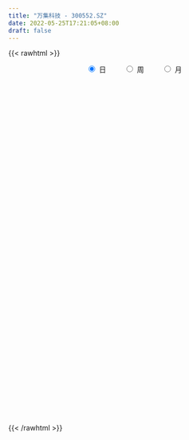 ```yaml
---
title: "万集科技 - 300552.SZ"
date: 2022-05-25T17:21:05+08:00
draft: false
---
```

{{< rawhtml >}}
    <div style="text-align: center">
        <label style="padding: 1rem;"><input style="margin-right: .5rem" type="radio" name="period" value="D" checked onclick="period_change(this)">日</label>
        <label style="padding: 1rem;"><input style="margin-right: .5rem" type="radio" name="period" value="W" onclick="period_change(this)">周</label>
        <label style="padding: 1rem;"><input style="margin-right: .5rem" type="radio" name="period" value="M" onclick="period_change(this)">月</label>
    </div>
    <div id="chart" style="height: 700px;"></div> 
    <script type="text/javascript">
        const D_v = [22511.24,29518.21,14459.8,16393.8,16555.15,12058.97,20205.84,26624.93,24215.87,17100.4,18252.94,22043.42,23935.86,20305.57,19986.31,16254.56,13148.65,14503.05,14987.71,27724.0,30141.17,18041.69,72891.72,43320.45,26142.04,27797.57,25656.36,29863.3,18972.29,42210.25,28462.97,39571.8,25619.37,28519.8,16984.94,27592.19,15155.38,15684.49,15841.2,15309.4,18223.49,16688.36,28131.92,22024.8,12679.94,30611.13,11959.14,17893.8,13019.8,23220.3,15384.4,23713.06,15053.4,14140.12,17624.54,48796.46,23900.0,16476.59,17575.08,14192.22,11269.08,14038.7,52468.3,90287.54,89415.08,78942.6,52212.2,33927.65,43160.55,25775.6,30383.09,30473.02,27213.8,29552.64,15647.83,17366.32,18498.0,17589.4,16941.2,24254.0,13610.8,14622.52,11626.4,10271.22,14882.27,16060.45,16740.6,14899.82,35306.08,15663.9,7983.69,15878.37,53097.28,25467.0,13003.16,13578.0,7146.4,6501.4,7798.93,11421.93,6221.0,5300.12,13869.35,9657.95,7873.97,5498.2,9270.8,11816.64,7988.03,12572.18,9139.2,21723.28,8781.48,8062.6,9458.0,7227.5,7307.19,8622.7,6503.2,8605.9,57096.17,77085.8,38881.0,38713.8,28872.7,49213.37,33723.1,23141.1,138865.93,137795.06,84290.04,72008.69,104858.1,96450.56,109108.57,57057.95,53019.52,67956.85,43501.71,48524.35,68992.31,52632.23,70136.11,36841.51,35409.68,49332.04,32902.45,98831.39,75994.92,135894.86,84380.69,112163.8,80726.74,102487.15,85711.37,68624.36,80761.05,84534.55,81272.61,76475.42,75194.6,61643.02,47238.0,44279.35,53323.55,45684.87,84399.56,76735.4,55091.52,38212.96,70460.86,56015.6,35703.56,48739.4,45438.0,27273.0,31851.4,28490.8,41346.8,39016.1,41172.5,31317.2,46883.16,34076.46,23008.8,26091.96,18196.0,26896.36,23817.16,41897.0,45502.29,37710.45,21965.45,19557.69,44126.73,34755.89,37317.6,60881.66,32249.4,33055.2,23407.4,30761.2,22048.6,33945.6,33300.36,35725.0,21568.0,19383.0,18949.0,47628.12,36176.0,27207.6,18789.0,22481.0,26412.16,23524.5,19833.56,17283.4,19541.6,20494.4,31923.3,19532.2,19105.6,33758.21,24434.59,18121.0,10892.8,17565.0,18476.75,21920.8,31410.42,27524.66,30177.5,32147.16,35310.09,21276.0,18962.6,24085.55,23232.33,26429.44,20382.03,18720.57,19535.64,20134.37,16367.64,15020.04,13657.44,23844.6,27262.6,15219.4]
const D_histogram = [0.0,0.0537408547,0.061363771,0.0482907924,-0.000306251,-0.0129973787,0.0218835051,0.0990749516,0.1135211593,0.1451235504,0.132912316,0.091311222,0.0714630683,0.0062786252,-0.0132408971,-0.0565770733,-0.071686402,-0.0687800407,-0.0794152212,-0.0519528511,-0.0503258206,-0.0578552898,0.0682061143,0.1419795908,0.1552339797,0.1333238467,0.0946788207,0.094471313,0.0767591192,0.0889446635,0.1113954291,0.1439357053,0.1400184393,0.0481828933,-0.0494707551,-0.1761142006,-0.254026662,-0.2795461116,-0.3141774207,-0.304878163,-0.2703830054,-0.2372037067,-0.2760877274,-0.3421940675,-0.36126291,-0.437528885,-0.450416547,-0.3843082684,-0.3247620378,-0.3341109967,-0.2956182237,-0.220831523,-0.2101296827,-0.1613600345,-0.1463127673,0.0107775103,0.0811805492,0.1194818419,0.0869893073,0.0542917275,0.0669880286,0.0977709719,0.2259178991,0.4377885832,0.6492773159,0.6964188012,0.5760057202,0.4370736406,0.3825933892,0.2996265397,0.2833345542,0.2058864859,0.1376361301,-0.0011785723,-0.0706090662,-0.1430513716,-0.2196268365,-0.2726247659,-0.2724283949,-0.1892491303,-0.1382184201,-0.0797674031,-0.036740253,-0.0297519579,0.0014723169,0.0284163952,0.0015312216,-0.0544963258,-0.0085720164,-0.0278441208,-0.0493432593,-0.0111441891,0.0949723123,0.0704149487,0.0109271955,-0.0794541555,-0.1053311513,-0.1006431334,-0.0857292524,-0.1324795939,-0.1291711861,-0.1172892538,-0.0806503436,-0.0869011786,-0.0864001265,-0.0706666074,-0.0899878482,-0.1211474539,-0.1476322606,-0.1051466912,-0.1315813907,-0.2644691829,-0.3024229857,-0.296657569,-0.2854073925,-0.2369119458,-0.1721603945,-0.1059590345,-0.0560858224,0.0033581276,0.245228024,0.4468510819,0.5206052805,0.6027622412,0.603635526,0.6190019575,0.5476346805,0.4823438545,0.7708316477,0.8426718498,0.8602673018,0.8129577535,0.8230182033,0.8348015956,0.7235208044,0.5685889294,0.3784707208,0.2639108173,0.1479895482,-0.0107938882,-0.0715823003,-0.1420875273,-0.3152717658,-0.4048444236,-0.4172920666,-0.3708802978,-0.351565172,-0.167341236,-0.1825609161,0.063003949,0.21069247,0.3722150126,0.392381253,0.373567692,0.4036879174,0.2626772897,0.3032661663,0.3784566461,0.3419124322,0.3281583351,0.2197823988,0.0318100142,-0.1173153469,-0.2862165938,-0.3032870106,-0.3643246414,-0.2591409473,-0.1673982097,-0.18910994,-0.2650792178,-0.4819014937,-0.6783954748,-0.8082837849,-0.9928240053,-1.0468708381,-1.1068708798,-1.1560188661,-1.154952521,-1.147214113,-1.0770528033,-1.0243892928,-0.9882052494,-0.8652152374,-0.7024775641,-0.560602528,-0.4271335285,-0.296041084,-0.1700956202,-0.1083463267,0.0324314927,0.0682021857,0.1704747866,0.219539137,0.2455509789,0.325230597,0.3164734668,0.2603008031,0.1162676239,0.0072285272,-0.0054075076,0.0073934452,0.0844810219,0.0861965787,0.0002746202,-0.0112778483,0.0225061945,0.0376755397,0.0746814381,0.0920634847,0.1857969619,0.1781592174,0.1833807845,0.173047329,0.1250956193,0.1328411717,0.1270267429,0.1025431637,0.0846067362,0.034583694,-0.0139001408,-0.1308003622,-0.135799503,-0.1694154485,-0.215003221,-0.2320998948,-0.1777044307,-0.1274303416,-0.108824063,-0.1273481963,-0.1666136629,-0.288382941,-0.3656892489,-0.3395629616,-0.3389814674,-0.2486058102,-0.1411430635,-0.0550217425,0.0477125456,0.1496408275,0.2339115754,0.3129940371,0.3750502437,0.4223268193,0.4275683257,0.433293554,0.4284616308,0.4239475558,0.438048374,0.3561417358,0.3209260615]
const D_fast = [0.0,0.0671760684,0.0901399274,0.0891396469,0.0404660408,0.0245255683,0.0648773285,0.1668375128,0.2096640104,0.277547289,0.2985641337,0.2797908452,0.2778084585,0.2141936717,0.1913639251,0.1338834806,0.1008525514,0.0865639026,0.0560749167,0.070549074,0.0595946494,0.0376013578,0.1807142905,0.2899826646,0.3420455485,0.3534663771,0.3384910563,0.3619013769,0.3633789628,0.397800673,0.4481002959,0.5166244984,0.5477118423,0.4679220195,0.3579006824,0.1872286868,0.0458095599,-0.0495964177,-0.162772082,-0.229692365,-0.2627929587,-0.2889145867,-0.3968205392,-0.5484753962,-0.6578599662,-0.8435081625,-0.9689999612,-0.9989687497,-1.0206130285,-1.1134897367,-1.1489015195,-1.1293226996,-1.1711532801,-1.1627236404,-1.1842545651,-1.0244699098,-0.9337717337,-0.8655999805,-0.8763451883,-0.8954698361,-0.8660265279,-0.8108008417,-0.6261744397,-0.3048566098,0.0689514519,0.2901976375,0.3137859865,0.2841223171,0.325290413,0.3172301984,0.3717718515,0.3457954047,0.3119540814,0.172844736,0.0857619755,-0.0224431728,-0.1539253468,-0.2750794678,-0.3429901954,-0.3071232134,-0.2906471083,-0.252137942,-0.2182958552,-0.2187455495,-0.1871531955,-0.1531050184,-0.1796073866,-0.2492590154,-0.2054777102,-0.2317108447,-0.265545798,-0.2301327751,-0.1002731957,-0.1072268221,-0.1639827764,-0.2742276663,-0.3264374499,-0.3469102153,-0.3534286474,-0.4332988874,-0.4622832761,-0.4797236572,-0.463247333,-0.4912234627,-0.5123224421,-0.5142555749,-0.5560737777,-0.6175202469,-0.6809131188,-0.6647142222,-0.7240442693,-0.9230493573,-1.0366089065,-1.105007882,-1.1651095536,-1.1758420935,-1.1541306407,-1.1144190394,-1.0785672829,-1.0182838009,-0.7151068985,-0.4017710701,-0.1978655514,0.0349819696,0.1867641359,0.3568810567,0.4224224499,0.4777175875,0.9589132927,1.2414214572,1.4740837347,1.6300136247,1.8458286254,2.0663124165,2.1359118265,2.1231271838,2.0276266554,1.9790444562,1.9001205741,1.7386386657,1.6599546785,1.5539275698,1.3019253897,1.111141626,0.9943709664,0.9480626608,0.8794864936,1.0218751205,0.9610152115,1.2223310638,1.4226927024,1.6772689981,1.7955305517,1.8701089136,2.0011511184,1.9258098131,2.0422152314,2.2120198726,2.2609537668,2.3292392535,2.2758089168,2.0957890358,1.917334838,1.6768794426,1.5839872732,1.431868482,1.4722669393,1.5221601245,1.4531709092,1.310931827,0.9736341777,0.6075413279,0.2755820715,-0.1571641502,-0.4729286925,-0.8096464542,-1.147799157,-1.4354709422,-1.7145360624,-1.9136379535,-2.1170717662,-2.3279390352,-2.4212528325,-2.4341345502,-2.4324101461,-2.4057245287,-2.3486423552,-2.2652207964,-2.2305580846,-2.081672392,-2.0288511527,-1.8839598551,-1.7800107205,-1.6926111339,-1.5316238665,-1.46126263,-1.4523600929,-1.5673263661,-1.674558331,-1.6885462427,-1.6738969287,-1.5756890965,-1.552424395,-1.6382776984,-1.6526496291,-1.6132390376,-1.5886508074,-1.5329745495,-1.4925766318,-1.3523939141,-1.3154918542,-1.264425091,-1.2314967142,-1.2481745192,-1.2072186738,-1.1812764169,-1.1801242052,-1.1769089487,-1.2182860674,-1.2702449374,-1.4198452493,-1.4587942658,-1.5347640735,-1.6341026513,-1.7092242988,-1.6992549423,-1.6808384386,-1.6894381757,-1.7397993581,-1.8207182405,-2.0145832538,-2.1833118739,-2.242076327,-2.3262401996,-2.298015995,-2.2258390142,-2.1534731288,-2.0388107044,-1.8994722156,-1.7567235738,-1.5993926029,-1.4435738353,-1.2907155549,-1.1785819671,-1.0645333502,-0.9622498658,-0.8607770519,-0.7371641401,-0.7300353444,-0.6850195033]
const D_slow = [0.0,0.0134352137,0.0287761564,0.0408488545,0.0407722918,0.0375229471,0.0429938234,0.0677625613,0.0961428511,0.1324237387,0.1656518177,0.1884796232,0.2063453902,0.2079150465,0.2046048222,0.1904605539,0.1725389534,0.1553439432,0.1354901379,0.1225019251,0.10992047,0.0954566476,0.1125081761,0.1480030738,0.1868115688,0.2201425304,0.2438122356,0.2674300639,0.2866198437,0.3088560095,0.3367048668,0.3726887931,0.407693403,0.4197391263,0.4073714375,0.3633428874,0.2998362219,0.229949694,0.1514053388,0.075185798,0.0075900467,-0.05171088,-0.1207328118,-0.2062813287,-0.2965970562,-0.4059792775,-0.5185834142,-0.6146604813,-0.6958509908,-0.7793787399,-0.8532832959,-0.9084911766,-0.9610235973,-1.0013636059,-1.0379417978,-1.0352474202,-1.0149522829,-0.9850818224,-0.9633344956,-0.9497615637,-0.9330145565,-0.9085718136,-0.8520923388,-0.742645193,-0.580325864,-0.4062211637,-0.2622197337,-0.1529513235,-0.0573029762,0.0176036587,0.0884372973,0.1399089188,0.1743179513,0.1740233082,0.1563710417,0.1206081988,0.0657014897,-0.0024547018,-0.0705618005,-0.1178740831,-0.1524286881,-0.1723705389,-0.1815556022,-0.1889935916,-0.1886255124,-0.1815214136,-0.1811386082,-0.1947626897,-0.1969056938,-0.203866724,-0.2162025388,-0.218988586,-0.195245508,-0.1776417708,-0.1749099719,-0.1947735108,-0.2211062986,-0.2462670819,-0.267699395,-0.3008192935,-0.33311209,-0.3624344035,-0.3825969894,-0.404322284,-0.4259223157,-0.4435889675,-0.4660859295,-0.496372793,-0.5332808582,-0.559567531,-0.5924628786,-0.6585801744,-0.7341859208,-0.808350313,-0.8797021612,-0.9389301476,-0.9819702462,-1.0084600049,-1.0224814605,-1.0216419286,-0.9603349225,-0.8486221521,-0.7184708319,-0.5677802716,-0.4168713901,-0.2621209008,-0.1252122306,-0.004626267,0.1880816449,0.3987496074,0.6138164328,0.8170558712,1.022810422,1.2315108209,1.412391022,1.5545382544,1.6491559346,1.7151336389,1.752131026,1.7494325539,1.7315369788,1.696015097,1.6171971556,1.5159860497,1.411663033,1.3189429586,1.2310516656,1.1892163566,1.1435761275,1.1593271148,1.2120002323,1.3050539855,1.4031492987,1.4965412217,1.597463201,1.6631325235,1.738949065,1.8335632266,1.9190413346,2.0010809184,2.0560265181,2.0639790216,2.0346501849,1.9630960364,1.8872742838,1.7961931234,1.7314078866,1.6895583342,1.6422808492,1.5760110447,1.4555356713,1.2859368026,1.0838658564,0.8356598551,0.5739421456,0.2972244256,0.0082197091,-0.2805184212,-0.5673219494,-0.8365851502,-1.0926824734,-1.3397337858,-1.5560375951,-1.7316569861,-1.8718076181,-1.9785910002,-2.0526012712,-2.0951251763,-2.1222117579,-2.1141038848,-2.0970533383,-2.0544346417,-1.9995498574,-1.9381621127,-1.8568544635,-1.7777360968,-1.712660896,-1.68359399,-1.6817868582,-1.6831387351,-1.6812903738,-1.6601701184,-1.6386209737,-1.6385523186,-1.6413717807,-1.6357452321,-1.6263263472,-1.6076559876,-1.5846401165,-1.538190876,-1.4936510716,-1.4478058755,-1.4045440433,-1.3732701384,-1.3400598455,-1.3083031598,-1.2826673689,-1.2615156848,-1.2528697614,-1.2563447966,-1.2890448871,-1.3229947629,-1.365348625,-1.4190994302,-1.477124404,-1.5215505116,-1.553408097,-1.5806141128,-1.6124511618,-1.6541045776,-1.7262003128,-1.817622625,-1.9025133654,-1.9872587323,-2.0494101848,-2.0846959507,-2.0984513863,-2.0865232499,-2.0491130431,-1.9906351492,-1.91238664,-1.818624079,-1.7130423742,-1.6061502928,-1.4978269043,-1.3907114966,-1.2847246076,-1.1752125141,-1.0861770802,-1.0059455648]
const D_data = [['2021-05-14', 29.5343, 30.494, 29.4559, 30.6506],['2021-05-17', 30.4058, 31.3361, 29.8183, 31.6299],['2021-05-18', 30.9934, 30.9738, 30.5919, 31.2284],['2021-05-19', 30.6604, 30.7486, 30.6506, 31.3949],['2021-05-20', 30.6506, 30.161, 29.9652, 30.8563],['2021-05-21', 30.161, 30.445, 29.975, 30.6506],['2021-05-24', 30.3471, 31.1109, 29.9945, 31.5026],['2021-05-25', 31.4438, 32.002, 31.4438, 32.286],['2021-05-26', 31.7474, 31.5613, 31.5124, 32.5014],['2021-05-27', 31.8355, 32.0216, 31.6005, 32.2272],['2021-05-28', 32.3364, 31.658, 31.5881, 32.3464],['2021-05-31', 31.7777, 31.2589, 31.1192, 31.9373],['2021-06-01', 31.2689, 31.4584, 30.311, 31.8875],['2021-06-02', 31.3886, 30.7201, 30.6203, 31.5283],['2021-06-03', 31.2988, 31.0893, 31.0294, 31.9274],['2021-06-04', 30.9596, 30.6203, 30.5405, 30.9596],['2021-06-07', 30.6203, 30.7899, 30.6104, 31.0893],['2021-06-08', 31.1092, 30.9496, 30.5206, 31.1192],['2021-06-09', 31.0394, 30.7201, 30.6403, 31.4285],['2021-06-10', 30.6403, 31.209, 30.5305, 31.229],['2021-06-11', 31.7079, 30.9396, 30.7301, 31.7178],['2021-06-15', 30.9296, 30.78, 30.7101, 31.2788],['2021-06-16', 30.8698, 32.7954, 30.8698, 33.853],['2021-06-17', 31.9274, 32.7854, 31.7278, 32.8054],['2021-06-18', 32.4761, 32.4063, 32.0271, 32.6956],['2021-06-21', 32.0371, 32.087, 31.4485, 32.2666],['2021-06-22', 32.087, 31.8376, 31.5782, 32.2865],['2021-06-23', 31.8076, 32.3265, 31.6879, 32.6058],['2021-06-24', 32.4162, 32.1668, 31.7278, 32.4162],['2021-06-25', 32.1568, 32.6357, 31.8076, 33.853],['2021-06-28', 32.9151, 32.985, 32.506, 33.2144],['2021-06-29', 32.7255, 33.414, 32.7255, 33.8829],['2021-06-30', 33.4639, 33.2045, 32.965, 33.5138],['2021-07-01', 33.3541, 31.9772, 31.9573, 33.424],['2021-07-02', 31.9373, 31.4485, 31.4485, 32.4861],['2021-07-05', 31.4185, 30.4407, 29.8122, 31.6779],['2021-07-06', 30.4308, 30.3709, 29.9918, 30.6503],['2021-07-07', 30.1813, 30.5704, 29.9419, 30.6104],['2021-07-08', 30.3809, 30.0816, 30.0017, 30.6602],['2021-07-09', 29.9319, 30.331, 29.6426, 30.4807],['2021-07-12', 30.3509, 30.5405, 30.3509, 30.9097],['2021-07-13', 30.7899, 30.5006, 30.4208, 30.8299],['2021-07-14', 30.331, 29.3632, 29.3133, 30.3609],['2021-07-15', 29.3632, 28.4652, 28.2158, 29.3632],['2021-07-16', 28.4652, 28.5051, 28.3256, 28.8344],['2021-07-19', 28.3355, 27.1582, 26.7092, 28.5151],['2021-07-20', 27.1383, 27.2879, 26.9387, 27.5473],['2021-07-21', 27.2979, 28.0063, 27.238, 28.2158],['2021-07-22', 27.6371, 27.8866, 27.6371, 28.3555],['2021-07-23', 27.8067, 26.7891, 26.7092, 27.8866],['2021-07-26', 26.799, 27.0983, 26.2004, 27.1383],['2021-07-27', 27.0983, 27.5274, 26.9387, 28.2856],['2021-07-28', 27.4575, 26.6494, 26.3301, 27.7269],['2021-07-29', 26.9387, 26.9986, 26.7092, 27.4974],['2021-07-30', 26.6593, 26.4798, 26.3101, 27.238],['2021-08-02', 25.7414, 28.5251, 25.2426, 28.7745],['2021-08-03', 28.4353, 27.9464, 27.6172, 28.7346],['2021-08-04', 27.5473, 27.7768, 27.3877, 28.5251],['2021-08-05', 27.5972, 26.8489, 26.8389, 27.7768],['2021-08-06', 26.7491, 26.5895, 26.2403, 27.0086],['2021-08-09', 26.3201, 27.0185, 26.2403, 27.238],['2021-08-10', 26.9387, 27.2979, 26.7791, 27.5972],['2021-08-11', 28.9242, 28.9541, 28.2657, 29.5428],['2021-08-12', 28.6947, 31.0793, 28.4353, 32.3963],['2021-08-13', 31.0194, 32.5659, 30.1314, 33.2144],['2021-08-16', 33.3741, 31.6779, 31.6081, 33.8031],['2021-08-17', 31.6181, 29.8421, 29.8122, 31.6779],['2021-08-18', 29.7523, 29.2834, 28.9741, 29.9219],['2021-08-19', 28.9142, 30.1314, 28.8743, 31.5083],['2021-08-20', 29.5727, 29.6725, 29.1736, 30.6104],['2021-08-23', 29.463, 30.4807, 29.0539, 31.229],['2021-08-24', 31.0793, 29.6725, 29.6226, 31.0893],['2021-08-25', 29.5428, 29.5528, 29.2834, 30.4008],['2021-08-26', 29.5428, 28.1859, 28.1859, 29.9319],['2021-08-27', 28.1759, 28.4852, 27.6671, 28.6947],['2021-08-30', 28.4253, 27.9963, 27.7968, 28.6548],['2021-08-31', 28.0462, 27.4076, 26.9387, 28.0861],['2021-09-01', 27.4476, 27.1582, 26.8389, 27.7968],['2021-09-02', 27.0684, 27.4575, 26.7591, 28.146],['2021-09-03', 27.7768, 28.5251, 27.5074, 28.6748],['2021-09-06', 28.4154, 28.3355, 27.9464, 28.5151],['2021-09-07', 28.5151, 28.6149, 28.3256, 29.4929],['2021-09-08', 28.5151, 28.6249, 28.0861, 28.8843],['2021-09-09', 28.575, 28.2557, 28.2058, 28.575],['2021-09-10', 28.116, 28.6249, 28.0562, 29.2135],['2021-09-13', 28.6349, 28.7147, 28.0861, 29.1836],['2021-09-14', 28.4752, 28.0262, 28.0163, 28.9741],['2021-09-15', 28.2358, 27.3877, 27.3578, 28.2856],['2021-09-16', 27.3378, 28.585, 27.1383, 29.4829],['2021-09-17', 28.2856, 27.7968, 27.4376, 28.8244],['2021-09-22', 27.4276, 27.5972, 27.2979, 28.136],['2021-09-23', 27.677, 28.3355, 27.5373, 28.3355],['2021-09-24', 28.6748, 29.5827, 28.6648, 30.6203],['2021-09-27', 29.0539, 28.2058, 28.0163, 29.6326],['2021-09-28', 28.0961, 27.5473, 27.4476, 28.0961],['2021-09-29', 27.5373, 26.6993, 26.6993, 27.5373],['2021-09-30', 26.819, 27.0884, 26.819, 27.3079],['2021-10-08', 27.3079, 27.2979, 27.2879, 27.687],['2021-10-11', 27.3578, 27.3677, 27.0385, 27.7868],['2021-10-12', 27.2779, 26.38, 26.1904, 27.3079],['2021-10-13', 26.37, 26.7392, 26.1605, 26.829],['2021-10-14', 26.4997, 26.7392, 26.3501, 26.7491],['2021-10-15', 27.4875, 27.0485, 27.0485, 28.2358],['2021-10-18', 26.5696, 26.4698, 26.0906, 26.7292],['2021-10-19', 26.2702, 26.4099, 26.1405, 26.7791],['2021-10-20', 26.4099, 26.5197, 26.3401, 26.7891],['2021-10-21', 26.799, 25.941, 25.921, 27.0684],['2021-10-22', 25.931, 25.502, 25.3523, 26.1206],['2021-10-25', 25.482, 25.2226, 25.0929, 25.6018],['2021-10-26', 24.9233, 25.951, 24.9233, 26.2802],['2021-10-27', 25.5918, 24.9532, 24.9532, 25.7414],['2021-10-28', 24.9632, 22.9378, 22.8281, 25.4122],['2021-10-29', 23.0875, 23.3369, 22.4489, 23.4067],['2021-11-01', 23.3369, 23.4467, 23.0575, 23.8258],['2021-11-02', 23.4267, 23.2072, 22.8281, 23.9156],['2021-11-03', 23.2371, 23.4965, 23.0575, 23.7759],['2021-11-04', 23.3469, 23.7061, 23.307, 23.8258],['2021-11-05', 23.716, 23.8258, 23.6662, 24.0752],['2021-11-08', 24.0752, 23.726, 23.3569, 24.0752],['2021-11-09', 23.746, 23.9755, 23.746, 24.1351],['2021-11-10', 24.1052, 27.0385, 24.0453, 27.3079],['2021-11-11', 26.829, 27.8866, 26.2902, 29.3432],['2021-11-12', 27.9265, 27.3079, 26.9686, 28.136],['2021-11-15', 27.4376, 28.1959, 27.4376, 28.575],['2021-11-16', 28.3854, 27.8167, 27.6371, 28.4553],['2021-11-17', 29.3133, 28.4852, 27.8167, 29.7922],['2021-11-18', 28.4952, 27.687, 27.687, 28.8144],['2021-11-19', 27.7469, 27.7968, 27.238, 28.2757],['2021-11-22', 28.0462, 33.3541, 27.7968, 33.3541],['2021-11-23', 33.9029, 32.3065, 32.1868, 34.1124],['2021-11-24', 32.4861, 32.6258, 30.9895, 33.0049],['2021-11-25', 31.4385, 32.506, 31.2589, 33.8031],['2021-11-26', 32.3963, 33.9128, 31.638, 35.3196],['2021-11-29', 33.3441, 34.8208, 32.975, 34.8208],['2021-11-30', 34.6212, 33.823, 32.9351, 36.3573],['2021-12-01', 33.7233, 33.2843, 32.526, 33.823],['2021-12-02', 32.7255, 32.516, 32.516, 34.3918],['2021-12-03', 32.2766, 33.1346, 32.0471, 34.8008],['2021-12-06', 33.2244, 32.9051, 32.2267, 33.6135],['2021-12-07', 33.1945, 31.9274, 31.0294, 33.5537],['2021-12-08', 32.4262, 32.7754, 31.9772, 34.0126],['2021-12-09', 33.0249, 32.4562, 32.2865, 33.5836],['2021-12-10', 32.2965, 30.5605, 30.5305, 32.7854],['2021-12-13', 30.4308, 30.8299, 30.1614, 30.9496],['2021-12-14', 30.4008, 31.3986, 30.3809, 32.1269],['2021-12-15', 30.9995, 32.107, 30.9995, 33.1047],['2021-12-16', 31.9972, 31.8376, 31.3587, 32.506],['2021-12-17', 31.7278, 34.4217, 31.1192, 34.5614],['2021-12-20', 33.5836, 32.4063, 32.2267, 34.1922],['2021-12-21', 32.4063, 36.4171, 32.1668, 38.243],['2021-12-22', 36.1478, 36.5369, 35.4294, 37.794],['2021-12-23', 35.9283, 37.9636, 35.8983, 40.1387],['2021-12-24', 37.9137, 37.1854, 36.4171, 38.6122],['2021-12-27', 37.6344, 37.2153, 36.5868, 40.1487],['2021-12-28', 38.3827, 38.3927, 37.5146, 39.4702],['2021-12-29', 37.6144, 36.4471, 36.2675, 37.9137],['2021-12-30', 36.3872, 38.9214, 36.3174, 39.131],['2021-12-31', 38.4226, 40.1985, 38.1233, 40.7872],['2022-01-04', 40.7373, 39.4602, 39.111, 41.7949],['2022-01-05', 39.0512, 40.1586, 37.0258, 40.1985],['2022-01-06', 39.101, 39.1509, 38.0834, 41.8847],['2022-01-07', 39.4103, 37.7441, 37.1754, 39.979],['2022-01-10', 37.1754, 37.5745, 36.7264, 38.8616],['2022-01-11', 37.6942, 36.5868, 35.9183, 37.9038],['2022-01-12', 36.7664, 38.0235, 35.9781, 38.1332],['2022-01-13', 37.6444, 37.2552, 36.9958, 38.4126],['2022-01-14', 36.926, 39.4602, 36.6167, 40.4679],['2022-01-17', 39.3505, 39.8992, 39.0911, 41.2861],['2022-01-18', 39.7895, 38.7618, 38.4126, 40.458],['2022-01-19', 38.6122, 37.8639, 37.6843, 39.3904],['2022-01-20', 37.3251, 35.2199, 35.0503, 37.7042],['2022-01-21', 34.9206, 34.0825, 33.7233, 35.7686],['2022-01-24', 33.7233, 33.6035, 33.3741, 34.4915],['2022-01-25', 33.424, 31.4784, 31.3686, 33.7931],['2022-01-26', 31.4884, 31.7478, 30.9995, 32.107],['2022-01-27', 31.9174, 30.5605, 30.4906, 32.2267],['2022-01-28', 30.7101, 29.5129, 29.433, 31.3088],['2022-02-07', 28.4453, 29.0639, 28.4453, 29.9319],['2022-02-08', 28.9342, 28.1859, 27.8866, 29.0938],['2022-02-09', 28.1859, 28.1859, 27.8566, 28.6149],['2022-02-10', 28.4353, 27.3178, 27.0983, 28.4752],['2022-02-11', 27.4476, 26.37, 26.2403, 27.5972],['2022-02-14', 26.0408, 26.9387, 25.8013, 27.697],['2022-02-15', 26.8489, 27.3478, 26.8489, 27.8866],['2022-02-16', 27.7369, 27.1482, 27.0684, 27.7369],['2022-02-17', 27.1183, 27.1183, 26.9686, 27.5872],['2022-02-18', 26.7092, 27.2281, 26.5396, 27.3877],['2022-02-21', 27.0385, 27.3777, 26.9587, 28.0262],['2022-02-22', 27.0385, 26.6693, 26.5197, 27.1682],['2022-02-23', 26.7392, 27.8766, 26.6095, 28.2358],['2022-02-24', 27.6371, 26.7791, 26.1904, 28.126],['2022-02-25', 27.0385, 27.7868, 26.9088, 27.8666],['2022-02-28', 27.6172, 27.3977, 26.9686, 27.7469],['2022-03-01', 27.5673, 27.2181, 26.9487, 27.6371],['2022-03-02', 27.1283, 28.136, 26.7392, 28.575],['2022-03-03', 28.2058, 27.2181, 27.1183, 28.3954],['2022-03-04', 27.2181, 26.4299, 26.2403, 27.6571],['2022-03-07', 25.9011, 24.6938, 24.4244, 26.0408],['2022-03-08', 24.8135, 24.2548, 24.1451, 25.1628],['2022-03-09', 24.2548, 24.8934, 23.6063, 24.9532],['2022-03-10', 25.4421, 24.9732, 24.8435, 25.5918],['2022-03-11', 24.8435, 25.8213, 24.4544, 26.0408],['2022-03-14', 25.7414, 24.9233, 24.9233, 25.941],['2022-03-15', 24.8435, 23.3968, 23.3968, 24.9632],['2022-03-16', 23.8757, 23.8258, 22.4988, 24.2448],['2022-03-17', 24.0852, 24.2249, 24.0852, 25.1528],['2022-03-18', 24.3047, 23.9156, 23.5764, 24.3346],['2022-03-21', 24.0353, 24.1451, 23.6861, 24.3247],['2022-03-22', 24.1351, 23.8857, 23.4467, 24.1351],['2022-03-23', 23.9655, 25.033, 23.756, 25.6716],['2022-03-24', 24.6439, 23.9256, 23.7759, 24.8335],['2022-03-25', 24.1451, 24.0154, 23.9555, 24.8335],['2022-03-28', 23.8956, 23.746, 23.3968, 24.2448],['2022-03-29', 23.6562, 23.0376, 22.9378, 23.8557],['2022-03-30', 23.1473, 23.5365, 23.0276, 23.8358],['2022-03-31', 23.5265, 23.287, 22.848, 23.5265],['2022-04-01', 23.287, 22.8779, 22.5088, 23.287],['2022-04-06', 22.7383, 22.7383, 22.4988, 23.0176],['2022-04-07', 22.5587, 22.0199, 22.0099, 22.7383],['2022-04-08', 22.0498, 21.6009, 21.3514, 22.2294],['2022-04-11', 21.4512, 20.0544, 19.9247, 21.4712],['2022-04-12', 20.0544, 20.8326, 19.9047, 20.8725],['2022-04-13', 21.1419, 20.0544, 20.0544, 21.1519],['2022-04-14', 19.9546, 19.336, 19.0068, 20.2839],['2022-04-15', 19.2562, 19.1365, 18.8072, 19.5555],['2022-04-18', 19.1365, 19.7551, 18.6376, 19.8548],['2022-04-19', 19.7551, 19.6453, 19.4158, 20.1841],['2022-04-20', 19.4258, 19.1165, 19.0467, 19.9845],['2022-04-21', 19.1664, 18.3283, 18.2585, 19.3161],['2022-04-22', 18.3183, 17.56, 17.5102, 18.3183],['2022-04-25', 17.2108, 15.6644, 15.5646, 17.2907],['2022-04-26', 15.7641, 15.1655, 14.966, 16.1632],['2022-04-27', 15.0857, 15.7741, 14.7065, 15.844],['2022-04-28', 15.9138, 14.9759, 14.6766, 15.9138],['2022-04-29', 14.9859, 15.824, 14.9859, 15.9637],['2022-05-05', 15.844, 16.1233, 15.5147, 16.4027],['2022-05-06', 15.7342, 16.0036, 15.6843, 16.3029],['2022-05-09', 16.3029, 16.4226, 16.0136, 16.8018],['2022-05-10', 16.1433, 16.7519, 16.0934, 16.8417],['2022-05-11', 16.7619, 16.9015, 16.702, 17.58],['2022-05-12', 16.8417, 17.2208, 16.8417, 17.3605],['2022-05-13', 17.1111, 17.4004, 16.9913, 17.5102],['2022-05-16', 17.6, 17.58, 17.151, 17.8095],['2022-05-17', 17.4, 17.3, 17.08, 17.58],['2022-05-18', 17.51, 17.46, 17.34, 17.72],['2022-05-19', 17.2, 17.47, 16.9, 17.54],['2022-05-20', 17.5, 17.6, 17.33, 17.9],['2022-05-23', 17.6, 18.03, 17.44, 18.23],['2022-05-24', 18.03, 16.8, 16.8, 18.21],['2022-05-25', 16.81, 17.19, 16.81, 17.25]]
const W_v = [36335.09,38588.25,28515.72,24035.25,19993.23,31593.73,29939.5,60022.84,59245.11,46907.03,170876.07,125806.2,265266.27,239563.58,121817.0,79253.97,47417.59,43106.94,44997.67,26831.76,26636.02,24735.49,17121.54,23585.73,23481.5,31349.81,36363.49,24385.27,26821.78,26516.26,6939.9,2555.12,20372.79,37858.13,40870.39,55574.22,128978.85,56110.7,92946.46,64568.14,54221.8,25109.89,50237.76,54811.45,82870.9,115046.03,115029.57,252062.87,156137.38,109324.22,81494.0,48945.83,38941.72,44172.23,26795.06,17493.28,19191.0,24359.38,29606.37,22710.03,18524.6,22591.09,17696.5,25332.02,89347.69,214114.03,102830.87,55508.54,78718.13,53182.75,31951.62,51390.64,34528.01,20615.01,29271.68,14515.09,27910.65,40510.25,24677.42,25207.78,26875.13,59331.42,71821.79,143737.21,143920.78,60343.28,72771.71,119269.42,332638.36,274404.93,216176.82,107218.94,167803.74,151395.0,172246.04,158843.99,58001.64,132952.02,92855.25,174104.37,265797.26,300660.2500000001,136417.32,101452.85,66389.59,299660.98,315373.91,217333.61,178803.24,191208.98,146175.37,147116.43,191640.31,22761.12,191812.22,259840.81,299320.64,219032.41,141143.48,138874.79,98514.48,120656.41,198530.45,175733.79,130474.32,133257.3,165516.47,122095.74,300209.91,123701.38,140288.96,165564.85,229889.08,214240.64,192651.44,173220.94,112404.97,118323.38,126130.69,146447.76,167140.95,119183.36,123707.68,80526.16,151087.98,236897.9,167736.62,159136.77,186333.86,213855.06,144182.63,265228.86,519202.92,510024.37,348591.0600000001,247067.71,259060.23,163558.6,194058.51,346300.93,210493.12,327909.08,225689.14,108013.86,54148.17,33221.04,145136.51,99929.22,152689.86,172351.11,152703.91,125870.43,131865.01,98562.28,298920.93,338086.85,486098.65,258058.43,284511.23,434349.98,392404.28,242239.84,276555.14,95252.24,60417.46,144556.48,137786.56,269740.95,134282.87,144931.22,148137.59,185355.1,241393.35,493608.55,211049.13,45415.03,139427.89,88985.93,106399.98,102525.72,100504.58,160395.9,144499.77,139158.88,89582.66,97748.51,96704.17,85915.52,120940.35,257478.7,234018.6,133270.38,94648.92,65013.21,98670.85,76959.34,59194.56,6501.4,44611.33,44117.56,60204.17,40677.99,188172.07,173664.07,537817.8199999999,383593.4500000001,283786.71,253317.07,489161.01,422118.48,294585.65,274925.33,296516.34,189005.36,181343.4,148256.38,175823.26,157723.36,180354.86,146587.56,149343.72,111040.22,57319.4,128753.9,86976.35,156569.83,40238.6,112849.92,84715.13,66326.6]
const W_histogram = [0.0,-0.1448597151,-0.1955031077,-0.2348749565,-0.2544102195,-0.2114005654,-0.1455441177,-0.0223481507,0.059133876,0.0890299105,0.2252790242,0.2712564298,0.4598183221,0.4581315352,0.3596531307,0.1244464193,0.0171043769,-0.1785436562,-0.2913182968,-0.3197913579,-0.3705577384,-0.3612217334,-0.3725675526,-0.3526937256,-0.301275287,-0.2415901373,-0.2176433873,-0.1968364474,-0.2712517776,-0.3438421959,-0.3513238447,-0.3202051211,-0.2383076469,-0.0961115466,-0.0312339115,-0.0181477968,0.1674203669,0.2416656254,0.302083635,0.2407361942,0.2248131548,0.1871399778,0.1811168413,0.2040750756,0.2394580677,0.1966077641,0.2027128859,0.3063669794,0.0812569841,-0.0378023023,-0.1850295413,-0.2533848279,-0.2943218961,-0.2928250395,-0.3324592902,-0.3318205095,-0.3313881967,-0.2752843937,-0.249824564,-0.2093266583,-0.1848402723,-0.149841099,-0.1267405543,-0.1732083171,-0.0612489976,-0.0246646474,0.009720519,0.0269712012,0.0957406981,0.0882787077,0.0879562912,0.1299988709,0.1301456006,0.1251457111,0.1026208791,0.1108445167,0.1383398147,0.1489648562,0.1406400141,0.1076369121,0.1242194804,0.1778637943,0.2443853663,0.3298864584,0.3877156564,0.4181717305,0.4047853647,0.6543305775,0.8083414624,0.8877966048,0.7749680002,0.596413719,0.447550546,0.3023253382,0.2240911157,0.1985771599,0.112829169,0.0960630927,0.127488431,0.1895616732,0.3505234106,0.3672246188,0.2805553475,0.2248776568,0.1661868468,0.3784774475,0.5424214425,0.5699377453,0.5493564343,0.6434043425,0.7943961346,1.008099632,0.835557748,0.634260139,0.7898294486,0.8838431549,1.3835230735,1.7576518746,1.8661406265,1.8968721238,1.7494134408,1.2918944426,1.2214834919,1.2006695359,0.8465760927,0.4233902601,0.8471548019,1.0113547026,0.827391347,0.430589861,-0.0719771896,-0.4213930401,-0.3843461268,-0.8632259891,-0.7520249409,-0.8147428641,-1.3011728377,-1.8903058349,-2.2561503232,-2.2593442964,-2.2208040306,-2.1928800757,-1.9853532862,-1.7304742082,-1.3988477005,-1.5620875605,-1.6085548775,-1.528861619,-1.3657831185,-1.0446357425,-0.6513698778,-0.3763945217,0.6307984331,0.9078124781,0.9486712279,1.0553179466,0.8002358881,0.6180756249,0.6047548014,0.5865830834,0.328140073,0.1781274757,-0.0464557749,-0.3133981347,-0.5146887168,-0.5368672513,-0.5875066708,-0.7713557315,-1.0860464269,-1.2169210929,-1.1379567926,-0.9852641876,-0.9277250459,-0.8769872206,-0.7030656796,-0.4206933307,0.1276530388,0.2999830804,0.2462844855,0.428129841,0.68773158,0.4153283821,-0.5040341605,-0.9383935057,-1.0919721382,-1.1252659235,-0.9813696097,-0.8598280957,-0.6286022435,-0.3536886406,-0.1312404344,0.2500675955,0.5541551107,0.3164310944,-0.1941575371,-0.5204646258,-0.6379836759,-0.6657741051,-0.5538122272,-0.5024977032,-0.4041398941,-0.2073068401,-0.0375588256,0.0159958411,-0.0016730223,-0.1082618034,-0.2577359944,-0.3358945053,-0.3377513586,0.0834824203,0.1815792522,0.1804631682,0.1951265826,0.2222895456,0.196140003,0.3043183474,0.2171739537,0.184228521,0.1572751811,0.0523541537,-0.1355323085,-0.1958895939,0.01831547,0.202321136,0.7163997687,0.9688083329,0.9271572411,1.1119513058,1.3564153494,1.6382887512,1.5761762759,1.5642752981,1.1281947396,0.4981063712,-0.1306386846,-0.4699496984,-0.628097716,-0.7852234521,-0.8839272101,-1.021602233,-1.0461717744,-1.0751381738,-1.1117940787,-1.224591144,-1.3197442104,-1.4060212325,-1.3567584143,-1.1443531011,-0.9146221651,-0.7228933785]
const W_fast = [0.0,-0.1810746439,-0.2805938134,-0.3786844013,-0.4618222191,-0.4716627064,-0.4421922881,-0.3245833588,-0.2283178631,-0.1761643509,0.0164045187,0.1301960318,0.4337125046,0.5465586015,0.5379934797,0.3338983731,0.2308324249,-0.0094515223,-0.195055737,-0.3034766376,-0.4468824527,-0.5278518811,-0.6323395884,-0.7006391929,-0.7245395759,-0.7252519606,-0.7557160574,-0.7841182294,-0.926346504,-1.0848974712,-1.1802100812,-1.2291426379,-1.2068220754,-1.0886538618,-1.0315847045,-1.023035539,-0.7956122836,-0.6609506187,-0.5250117005,-0.5261750927,-0.4858948434,-0.4767830259,-0.4375269521,-0.3635499489,-0.2683024399,-0.2620008025,-0.2052174591,-0.0249716208,-0.2297673701,-0.3582772321,-0.5517618563,-0.6834633499,-0.7979808922,-0.8696902955,-0.9924393688,-1.0747557154,-1.1571704518,-1.1698877472,-1.2068840585,-1.2187178174,-1.2404414995,-1.2429026009,-1.2514871948,-1.3412570369,-1.2446099668,-1.2141917784,-1.1773764823,-1.1533829998,-1.0606783284,-1.0460706419,-1.0244039856,-0.9498616881,-0.9171785583,-0.89089202,-0.8877616322,-0.8518268654,-0.7897466137,-0.7418803582,-0.7150451967,-0.7211390708,-0.6735016323,-0.5753913699,-0.4477734563,-0.2798007496,-0.1250426376,0.0099563692,0.0977663446,0.5108942018,0.8669904523,1.1683947459,1.2493081413,1.2198572899,1.1828817534,1.1132378801,1.0910264365,1.1151567707,1.0576160721,1.064865769,1.128163215,1.2376268754,1.4862194655,1.5947268285,1.578196394,1.5787381175,1.5615940192,1.8685039819,2.1680533374,2.3380540765,2.4548118741,2.7097108679,3.0593016937,3.5250300991,3.5613776521,3.5186450779,3.8716717496,4.1866462446,5.0322069316,5.8457487014,6.4207726099,6.9257221381,7.2156168154,7.0810714278,7.3160313501,7.5953847781,7.4529353581,7.1355970905,7.7711503328,8.1881889091,8.2110733902,7.9219193695,7.4013580215,6.9465939109,6.8875542926,6.192867933,6.116062746,5.8496591067,5.0379359237,3.9762264678,3.0463443987,2.4783143515,1.9616536096,1.4413575456,1.1525460135,0.9748065394,0.956721122,0.4029593719,-0.0456466645,-0.3481688108,-0.5265360899,-0.4665476495,-0.2361242543,-0.0552475286,1.1096450345,1.613612199,1.8916387558,2.2621149612,2.2070918747,2.1794505177,2.3173183946,2.4457924474,2.2693844553,2.1639037268,1.9277065325,1.5824146391,1.2524518778,1.0960565305,0.8985404433,0.5218524497,-0.0643498525,-0.4994547917,-0.7049796895,-0.7986031315,-0.9729952512,-1.141504231,-1.14334911,-0.9661500937,-0.3858904645,-0.1385646528,-0.1306921263,0.1581856894,0.5897203235,0.4211492211,-0.6242218616,-1.2931795832,-1.7197512503,-2.0343615164,-2.1358076051,-2.229223115,-2.1551478237,-1.968656381,-1.7790182834,-1.3351933546,-0.8925670617,-1.0511833044,-1.6103113202,-2.0667345653,-2.3437495344,-2.5379834899,-2.5644746688,-2.6387845706,-2.641461735,-2.496455391,-2.3360970829,-2.2785434559,-2.2966305749,-2.4302848069,-2.6441929965,-2.8063251337,-2.8926198266,-2.4505154426,-2.3070237977,-2.2630240897,-2.1995790296,-2.1168436802,-2.0939582221,-1.9097002908,-1.9425511961,-1.9294394985,-1.9170740432,-2.0089065321,-2.2306760715,-2.3400057554,-2.1212218239,-1.8866358739,-1.1934572991,-0.6988466516,-0.5087084332,-0.0459265421,0.5376413389,1.2290869285,1.5610185222,1.9401863689,1.7861544953,1.2805927198,0.6191879928,0.1623895544,-0.1527828923,-0.5062144913,-0.8259000519,-1.218975633,-1.5050881181,-1.8028390609,-2.1174434855,-2.5363883368,-2.9614774558,-3.399259786,-3.6891865714,-3.7628695334,-3.7617941387,-3.7507886968]
const W_slow = [0.0,-0.0362149288,-0.0850907057,-0.1438094448,-0.2074119997,-0.260262141,-0.2966481704,-0.3022352081,-0.2874517391,-0.2651942615,-0.2088745054,-0.141060398,-0.0261058175,0.0884270663,0.178340349,0.2094519538,0.213728048,0.169092134,0.0962625598,0.0163147203,-0.0763247143,-0.1666301477,-0.2597720358,-0.3479454672,-0.423264289,-0.4836618233,-0.5380726701,-0.587281782,-0.6550947264,-0.7410552753,-0.8288862365,-0.9089375168,-0.9685144285,-0.9925423152,-1.000350793,-1.0048877422,-0.9630326505,-0.9026162442,-0.8270953354,-0.7669112869,-0.7107079982,-0.6639230037,-0.6186437934,-0.5676250245,-0.5077605076,-0.4586085665,-0.4079303451,-0.3313386002,-0.3110243542,-0.3204749298,-0.3667323151,-0.430078522,-0.5036589961,-0.576865256,-0.6599800785,-0.7429352059,-0.8257822551,-0.8946033535,-0.9570594945,-1.0093911591,-1.0556012272,-1.0930615019,-1.1247466405,-1.1680487198,-1.1833609692,-1.189527131,-1.1870970013,-1.180354201,-1.1564190265,-1.1343493496,-1.1123602768,-1.079860559,-1.0473241589,-1.0160377311,-0.9903825113,-0.9626713821,-0.9280864285,-0.8908452144,-0.8556852109,-0.8287759829,-0.7977211127,-0.7532551642,-0.6921588226,-0.609687208,-0.5127582939,-0.4082153613,-0.3070190201,-0.1434363757,0.0586489899,0.2805981411,0.4743401411,0.6234435709,0.7353312074,0.8109125419,0.8669353208,0.9165796108,0.9447869031,0.9688026762,1.000674784,1.0480652023,1.1356960549,1.2275022096,1.2976410465,1.3538604607,1.3954071724,1.4900265343,1.6256318949,1.7681163312,1.9054554398,2.0663065254,2.2649055591,2.5169304671,2.7258199041,2.8843849388,3.081842301,3.3028030897,3.6486838581,4.0880968268,4.5546319834,5.0288500143,5.4662033745,5.7891769852,6.0945478582,6.3947152422,6.6063592653,6.7122068304,6.9239955309,7.1768342065,7.3836820433,7.4913295085,7.4733352111,7.3679869511,7.2719004194,7.0560939221,6.8680876869,6.6644019709,6.3391087614,5.8665323027,5.3024947219,4.7376586478,4.1824576402,3.6342376213,3.1378992997,2.7052807476,2.3555688225,1.9650469324,1.562908213,1.1806928083,0.8392470286,0.578088093,0.4152456236,0.3211469931,0.4788466014,0.7057997209,0.9429675279,1.2067970145,1.4068559866,1.5613748928,1.7125635932,1.859209364,1.9412443823,1.9857762512,1.9741623074,1.8958127738,1.7671405946,1.6329237818,1.4860471141,1.2932081812,1.0216965745,0.7174663012,0.4329771031,0.1866610562,-0.0452702053,-0.2645170104,-0.4402834303,-0.545456763,-0.5135435033,-0.4385477332,-0.3769766118,-0.2699441516,-0.0980112566,0.005820839,-0.1201877011,-0.3547860776,-0.6277791121,-0.909095593,-1.1544379954,-1.3693950193,-1.5265455802,-1.6149677404,-1.647777849,-1.5852609501,-1.4467221724,-1.3676143988,-1.4161537831,-1.5462699395,-1.7057658585,-1.8722093848,-2.0106624416,-2.1362868674,-2.2373218409,-2.2891485509,-2.2985382573,-2.294539297,-2.2949575526,-2.3220230035,-2.3864570021,-2.4704306284,-2.554868468,-2.533997863,-2.4886030499,-2.4434872579,-2.3947056122,-2.3391332258,-2.2900982251,-2.2140186382,-2.1597251498,-2.1136680195,-2.0743492243,-2.0612606858,-2.095143763,-2.1441161615,-2.1395372939,-2.0889570099,-1.9098570678,-1.6676549845,-1.4358656743,-1.1578778478,-0.8187740105,-0.4092018227,-0.0151577537,0.3759110708,0.6579597557,0.7824863485,0.7498266774,0.6323392528,0.4753148238,0.2790089608,0.0580271582,-0.1973734,-0.4589163436,-0.7277008871,-1.0056494068,-1.3117971928,-1.6417332454,-1.9932385535,-2.3324281571,-2.6185164323,-2.8471719736,-3.0278953182]
const W_data = [['2017-07-14', 18.4889, 16.6761, 16.4263, 18.5527],['2017-07-21', 16.5326, 14.4062, 14.2574, 16.6549],['2017-07-28', 14.3956, 14.9112, 14.1723, 15.2089],['2017-08-04', 14.9059, 14.6189, 14.5125, 15.0229],['2017-08-11', 14.0341, 14.486, 14.0341, 14.9112],['2017-08-18', 14.6135, 15.1132, 14.4594, 15.5173],['2017-08-25', 14.9644, 15.5119, 14.9644, 15.5651],['2017-09-01', 15.4747, 16.6336, 15.4694, 16.8994],['2017-09-08', 16.5858, 16.6389, 16.0063, 17.0642],['2017-09-15', 16.7452, 16.3146, 16.1605, 17.2768],['2017-09-22', 16.3253, 18.1912, 16.3093, 20.0039],['2017-09-29', 18.0689, 17.7287, 17.516, 19.3394],['2017-10-13', 17.9307, 20.4345, 17.5692, 21.4552],['2017-10-20', 18.7759, 18.9301, 18.3932, 21.7901],['2017-10-27', 18.9195, 17.7925, 17.7659, 19.6477],['2017-11-03', 17.7553, 15.395, 15.2674, 17.9679],['2017-11-10', 15.5757, 16.1552, 15.3259, 16.32],['2017-11-17', 16.1711, 14.1883, 14.0501, 16.2296],['2017-11-24', 14.2361, 14.2202, 13.6301, 15.4481],['2017-12-01', 14.1192, 14.6561, 13.864, 15.3897],['2017-12-08', 14.6189, 13.8799, 13.2208, 14.6826],['2017-12-15', 13.8906, 14.2095, 13.8746, 14.5763],['2017-12-22', 14.1989, 13.6195, 13.3962, 14.2202],['2017-12-29', 13.7098, 13.6992, 13.1357, 13.8161],['2018-01-05', 13.7045, 13.9703, 13.4653, 14.0075],['2018-01-12', 14.0288, 14.0926, 13.8215, 14.4806],['2018-01-19', 14.066, 13.6141, 13.3005, 14.4541],['2018-01-26', 13.4015, 13.4493, 13.2314, 14.0607],['2018-02-02', 13.4972, 11.8333, 11.4718, 13.5025],['2018-02-09', 11.6366, 11.1103, 11.004, 12.8646],['2018-02-14', 11.1103, 11.3177, 11.1103, 11.4506],['2018-02-23', 11.5356, 11.4718, 11.3389, 11.5356],['2018-03-02', 11.5037, 12.0566, 11.5037, 12.333],['2018-03-09', 12.0672, 13.1463, 11.9662, 13.5025],['2018-03-16', 13.1836, 12.5456, 12.1204, 13.4068],['2018-03-23', 12.551, 11.9449, 11.929, 13.5131],['2018-03-30', 11.9024, 14.5657, 11.4293, 15.783],['2018-04-04', 14.3531, 13.9065, 13.864, 14.8847],['2018-04-13', 13.2899, 14.1936, 12.8859, 14.9272],['2018-04-20', 14.2999, 12.7689, 12.2798, 14.3265],['2018-04-27', 12.7689, 13.2101, 12.5988, 13.949],['2018-05-04', 13.2154, 12.8593, 12.2214, 13.3537],['2018-05-11', 12.8593, 13.1938, 12.8593, 13.9501],['2018-05-18', 12.9594, 13.6731, 12.8635, 13.9288],['2018-05-25', 13.6678, 14.0886, 13.4654, 15.0207],['2018-06-01', 14.0034, 13.1938, 13.0553, 15.1805],['2018-06-08', 13.3003, 13.8063, 12.5173, 14.9355],['2018-06-15', 13.8329, 15.4788, 12.8901, 15.9529],['2018-06-22', 14.046, 11.1377, 10.8181, 14.046],['2018-06-29', 11.1644, 11.5053, 10.5571, 11.8675],['2018-07-06', 11.4626, 10.2908, 9.8966, 11.4733],['2018-07-13', 10.3334, 10.4613, 9.9765, 10.7915],['2018-07-20', 10.376, 10.2216, 10.0564, 10.6424],['2018-07-27', 10.2642, 10.3334, 10.147, 10.9939],['2018-08-03', 10.3601, 9.3747, 9.071, 10.3867],['2018-08-10', 9.2734, 9.4066, 8.9485, 9.4279],['2018-08-17', 9.3214, 9.0284, 8.9645, 9.6996],['2018-08-24', 9.0551, 9.5131, 8.9592, 9.6303],['2018-08-31', 9.5877, 9.0071, 9.0071, 9.8221],['2018-09-07', 8.9485, 9.0497, 8.7355, 9.2841],['2018-09-14', 8.9485, 8.7195, 8.6343, 9.1083],['2018-09-21', 8.7301, 8.7248, 8.3253, 8.8313],['2018-09-28', 8.7195, 8.4638, 8.3253, 8.7621],['2018-10-12', 8.3413, 7.244, 6.9777, 8.3626],['2018-10-19', 7.2707, 9.1456, 6.9724, 9.4279],['2018-10-26', 8.5384, 8.3999, 8.2827, 9.9606],['2018-11-02', 8.5118, 8.3892, 7.6009, 8.8207],['2018-11-09', 8.3839, 8.1602, 8.0057, 8.5064],['2018-11-16', 8.1496, 8.9219, 8.1229, 8.9965],['2018-11-23', 8.8953, 8.043, 7.9898, 8.9432],['2018-11-30', 8.027, 8.0217, 7.7501, 8.3733],['2018-12-07', 8.1282, 8.597, 8.1282, 8.7834],['2018-12-14', 8.5064, 8.1389, 8.0963, 8.581],['2018-12-21', 8.1123, 8.0164, 7.8886, 8.2774],['2018-12-28', 7.9365, 7.6702, 7.6435, 8.1815],['2019-01-04', 7.8619, 7.9631, 7.5636, 8.0324],['2019-01-11', 8.1336, 8.2667, 7.9685, 8.3892],['2019-01-18', 8.2774, 8.1442, 8.043, 8.6822],['2019-01-25', 8.0963, 7.9045, 7.8779, 8.2561],['2019-02-01', 8.0057, 7.4624, 7.1535, 8.4691],['2019-02-15', 7.5743, 8.0164, 7.5157, 8.1069],['2019-02-22', 8.0111, 8.6822, 8.0111, 8.7887],['2019-03-01', 8.7461, 9.2362, 8.7461, 9.4226],['2019-03-08', 9.3161, 10.0245, 9.3161, 11.3348],['2019-03-15', 10.1683, 10.2748, 9.9979, 11.7183],['2019-03-22', 10.3814, 10.4293, 10.1843, 10.7329],['2019-03-29', 10.2535, 10.2056, 9.657, 10.5252],['2019-04-04', 10.3547, 14.536, 10.2429, 14.536],['2019-04-12', 14.9142, 15.0154, 13.8489, 17.3964],['2019-04-19', 14.8503, 15.4202, 14.8503, 17.8704],['2019-04-26', 15.889, 13.6412, 12.8955, 16.3417],['2019-04-30', 14.5307, 12.6558, 12.6558, 15.0048],['2019-05-10', 12.1338, 12.6558, 11.1111, 12.6558],['2019-05-17', 12.6771, 12.3149, 12.0379, 13.7903],['2019-05-24', 12.5492, 12.8795, 12.3681, 13.9288],['2019-05-31', 12.757, 13.556, 12.7037, 14.5733],['2019-06-06', 13.6252, 12.757, 12.7197, 13.6252],['2019-06-14', 12.9349, 13.5641, 12.7003, 14.6891],['2019-06-21', 13.5107, 14.4385, 13.2761, 14.6624],['2019-06-28', 14.4545, 15.3502, 14.4225, 15.8087],['2019-07-05', 15.4622, 17.5682, 15.2916, 17.5896],['2019-07-12', 17.5949, 16.6992, 16.3099, 19.557],['2019-07-19', 16.5285, 15.6541, 15.4888, 17.5949],['2019-07-26', 15.8141, 16.0487, 15.4622, 16.9924],['2019-08-02', 16.2886, 16.054, 15.4622, 16.5232],['2019-08-09', 17.6589, 20.2928, 17.6589, 21.5831],['2019-08-16', 20.2928, 21.3005, 20.1541, 22.9747],['2019-08-23', 21.6524, 20.7993, 20.7566, 22.2069],['2019-08-30', 20.698, 20.9273, 20.5274, 22.0469],['2019-09-06', 20.8473, 23.3266, 20.8046, 24.6862],['2019-09-12', 23.6091, 25.5926, 23.6091, 26.3923],['2019-09-20', 25.7525, 28.4344, 25.2353, 28.7916],['2019-09-27', 28.4077, 24.8195, 24.3609, 30.9137],['2019-09-30', 25.1074, 24.4356, 23.7318, 25.2727],['2019-10-11', 24.3396, 29.7834, 23.1933, 30.6471],['2019-10-18', 31.7721, 30.8177, 30.7751, 35.2964],['2019-10-25', 31.9267, 38.922, 30.4445, 39.2899],['2019-11-01', 37.3225, 41.5346, 35.6696, 42.2864],['2019-11-08', 42.0091, 41.5879, 40.1377, 43.4967],['2019-11-15', 41.1347, 43.1875, 39.3379, 44.4671],['2019-11-22', 42.6543, 42.8516, 42.1744, 46.2799],['2019-11-29', 42.4303, 39.3486, 38.4315, 43.5074],['2019-12-06', 39.4552, 44.627, 33.7609, 45.0483],['2019-12-13', 44.2432, 46.8664, 42.5476, 48.5139],['2019-12-20', 47.7195, 43.4221, 43.2461, 47.8048],['2019-12-27', 43.1875, 41.9078, 41.1081, 45.1069],['2020-01-03', 41.8918, 54.011, 39.9884, 54.2776],['2020-01-10', 52.7847, 54.107, 51.7716, 56.7568],['2020-01-17', 54.6934, 51.4677, 50.1134, 61.3155],['2020-01-23', 51.1318, 48.7912, 46.6531, 53.5684],['2020-02-07', 43.9126, 46.2372, 39.5245, 48.5192],['2020-02-14', 46.8077, 46.7064, 45.3202, 48.4553],['2020-02-21', 46.2212, 51.4251, 46.1199, 54.9174],['2020-02-28', 51.9369, 44.2805, 44.2805, 54.4908],['2020-03-06', 46.3545, 51.0252, 44.819, 52.2408],['2020-03-13', 49.7989, 49.3137, 45.9227, 52.3475],['2020-03-20', 49.5856, 42.5903, 41.8972, 49.8469],['2020-03-27', 41.8545, 37.973, 36.736, 41.8545],['2020-04-03', 37.3438, 37.3118, 34.7259, 39.2419],['2020-04-10', 38.2289, 39.7591, 38.2289, 44.5097],['2020-04-17', 40.3083, 39.2153, 36.736, 40.3083],['2020-04-24', 39.2793, 38.0476, 37.7917, 41.2307],['2020-04-30', 38.3889, 39.7431, 33.8568, 40.0737],['2020-05-08', 39.5618, 40.5162, 38.7034, 40.9481],['2020-05-15', 41.1027, 42.1744, 40.3669, 43.1608],['2020-05-22', 41.9931, 35.5469, 35.2629, 42.4677],['2020-05-29', 35.2531, 35.4196, 34.2249, 36.1247],['2020-06-05', 36.2813, 36.0267, 35.8015, 37.192],['2020-06-12', 36.4184, 36.7122, 35.0573, 37.5152],['2020-06-19', 36.6535, 39.1408, 36.1149, 39.6402],['2020-06-24', 39.0722, 41.3735, 38.7589, 42.3723],['2020-07-03', 41.4028, 41.3441, 40.688, 42.5975],['2020-07-10', 42.0002, 54.1625, 42.0002, 55.5237],['2020-07-17', 54.2604, 49.1977, 47.0042, 56.7967],['2020-07-24', 49.7461, 47.9638, 47.8659, 52.6936],['2020-07-31', 47.9638, 50.1476, 45.5549, 51.1464],['2020-08-07', 50.3336, 46.1424, 45.2905, 51.7046],['2020-08-14', 45.9172, 46.6516, 43.3613, 47.2882],['2020-08-21', 47.1021, 48.9627, 44.7225, 49.3642],['2020-08-28', 49.9517, 49.5502, 48.1597, 52.5859],['2020-09-04', 49.56, 46.4264, 45.4472, 50.0888],['2020-09-11', 46.8671, 47.1609, 43.2145, 50.3336],['2020-09-18', 47.014, 45.5451, 44.4581, 48.855],['2020-09-25', 45.2023, 43.8118, 43.2145, 45.9074],['2020-09-30', 43.6747, 43.2928, 43.2047, 44.7715],['2020-10-09', 43.8706, 44.7519, 43.5376, 45.1828],['2020-10-16', 45.124, 43.9685, 43.7335, 46.5145],['2020-10-23', 44.3112, 41.3147, 41.2951, 44.84],['2020-10-30', 41.2951, 37.7404, 37.525, 42.529],['2020-11-06', 37.6817, 38.0342, 36.0855, 38.4945],['2020-11-13', 38.2888, 39.6598, 37.7796, 40.6292],['2020-11-20', 39.6108, 40.404, 37.6229, 40.8251],['2020-11-27', 41.1189, 39.0233, 38.6707, 42.0589],['2020-12-04', 38.9057, 38.4847, 37.4271, 39.6108],['2020-12-11', 38.1028, 39.9535, 37.5642, 43.9489],['2020-12-18', 39.3856, 42.0296, 38.1909, 43.5768],['2020-12-25', 41.7064, 47.4252, 40.9426, 48.757],['2020-12-31', 46.5929, 44.7715, 41.1286, 47.4252],['2021-01-08', 45.5353, 42.4213, 40.1494, 46.965],['2021-01-15', 44.2427, 45.9466, 44.1937, 48.522],['2021-01-22', 46.3187, 48.5416, 44.2427, 49.6384],['2021-01-29', 48.8158, 42.2744, 41.7162, 49.1096],['2021-02-05', 39.1701, 30.8857, 30.8465, 39.1701],['2021-02-10', 30.5527, 32.6777, 29.9456, 33.2457],['2021-02-19', 32.8344, 33.7157, 32.6581, 34.2347],['2021-02-26', 34.2739, 33.7157, 31.6299, 35.1356],['2021-03-05', 33.7647, 35.2433, 32.3154, 35.4294],['2021-03-12', 36.3891, 34.7635, 33.9899, 40.0515],['2021-03-19', 34.3033, 36.2911, 34.1074, 37.2802],['2021-03-26', 36.3009, 37.5935, 35.8505, 38.6805],['2021-04-02', 37.5838, 37.8579, 36.252, 39.0722],['2021-04-09', 37.6131, 41.3049, 37.3585, 43.0382],['2021-04-16', 40.8447, 42.3038, 36.722, 42.9501],['2021-04-23', 44.556, 35.8407, 35.5371, 46.6125],['2021-04-30', 35.9778, 30.2393, 30.0631, 36.4282],['2021-05-07', 30.161, 29.7791, 29.7203, 30.6506],['2021-05-14', 29.6714, 30.494, 28.1144, 30.6996],['2021-05-21', 30.4058, 30.445, 29.8183, 31.6299],['2021-05-28', 30.3471, 31.658, 29.9945, 32.5014],['2021-06-04', 31.7777, 30.6203, 30.311, 31.9373],['2021-06-11', 30.6203, 30.9396, 30.5206, 31.7178],['2021-06-18', 30.9296, 32.4063, 30.7101, 33.853],['2021-06-25', 32.0371, 32.6357, 31.4485, 33.853],['2021-07-02', 32.9151, 31.4485, 31.4485, 33.8829],['2021-07-09', 31.4185, 30.331, 29.6426, 31.6779],['2021-07-16', 30.3509, 28.5051, 28.2158, 30.9097],['2021-07-23', 28.3355, 26.7891, 26.7092, 28.5151],['2021-07-30', 26.799, 26.4798, 26.2004, 28.2856],['2021-08-06', 25.7414, 26.5895, 25.2426, 28.7745],['2021-08-13', 26.3201, 32.5659, 26.2403, 33.2144],['2021-08-20', 33.3741, 29.6725, 28.8743, 33.8031],['2021-08-27', 29.463, 28.4852, 27.6671, 31.229],['2021-09-03', 28.4253, 28.5251, 26.7591, 28.6748],['2021-09-10', 28.4154, 28.6249, 27.9464, 29.4929],['2021-09-17', 28.6349, 27.7968, 27.1383, 29.4829],['2021-09-24', 27.4276, 29.5827, 27.2979, 30.6203],['2021-09-30', 29.0539, 27.0884, 26.6993, 29.6326],['2021-10-08', 27.3079, 27.2979, 27.2879, 27.687],['2021-10-15', 27.3578, 27.0485, 26.1605, 28.2358],['2021-10-22', 26.5696, 25.502, 25.3523, 27.0684],['2021-10-29', 25.482, 23.3369, 22.4489, 26.2802],['2021-11-05', 23.3369, 23.8258, 22.8281, 24.0752],['2021-11-12', 24.0752, 27.3079, 23.3569, 29.3432],['2021-11-19', 27.4376, 27.7968, 27.238, 29.7922],['2021-11-26', 28.0462, 33.9128, 27.7968, 35.3196],['2021-12-03', 33.3441, 33.1346, 32.0471, 36.3573],['2021-12-10', 33.2244, 30.5605, 30.5305, 34.0126],['2021-12-17', 30.4308, 34.4217, 30.1614, 34.5614],['2021-12-24', 33.5836, 37.1854, 32.1668, 40.1387],['2021-12-31', 37.6344, 40.1985, 36.2675, 40.7872],['2022-01-07', 40.7373, 37.7441, 37.0258, 41.8847],['2022-01-14', 37.1754, 39.4602, 35.9183, 40.4679],['2022-01-21', 39.3505, 34.0825, 33.7233, 41.2861],['2022-01-28', 33.7233, 29.5129, 29.433, 34.4915],['2022-02-11', 28.4453, 26.37, 26.2403, 29.9319],['2022-02-18', 26.0408, 27.2281, 25.8013, 27.8866],['2022-02-25', 27.0385, 27.7868, 26.1904, 28.2358],['2022-03-04', 27.6172, 26.4299, 26.2403, 28.575],['2022-03-11', 25.9011, 25.8213, 23.6063, 26.0408],['2022-03-18', 25.7414, 23.9156, 22.4988, 25.941],['2022-03-25', 24.0353, 24.0154, 23.4467, 25.6716],['2022-04-01', 23.8956, 22.8779, 22.5088, 24.2448],['2022-04-08', 22.7383, 21.6009, 21.3514, 23.0176],['2022-04-15', 21.4512, 19.1365, 18.8072, 21.4712],['2022-04-22', 19.1365, 17.56, 17.5102, 20.1841],['2022-04-29', 17.2108, 15.824, 14.6766, 17.2907],['2022-05-06', 15.844, 16.0036, 15.5147, 16.4027],['2022-05-13', 16.3029, 17.4004, 16.0136, 17.58],['2022-05-20', 17.6, 17.6, 16.9, 17.9],['2022-05-27', 17.6, 17.19, 16.8, 18.23]]
const M_v = [216.07,662088.88,317334.37,206356.27,253938.55,833317.0900000001,290799.29,191154.11,171869.14,148980.3,152412.96,412298.52,667330.9799999999,195577.8,97424.78,133369.04,57019.39,271679.08,267847.1,315458.1800000001,645171.8899999999,223924.18,107074.69,81522.22,394165.15,256820.5,135805.34,128839.19,153730.07,429053.2499999999,1049708.4700000002,650288.7699999999,457913.2800000001,836162.1199999999,1045726.8899999999,698902.21,916623.6799999999,552571.5599999999,699731.55,649787.8099999999,749983.53,645794.8199999999,633416.35,636248.6599999999,816878.9999999997,1776744.24,1013670.67,875560.9700000001,430976.63,602392.3199999999,1460125.28,1353505.3299999998,576781.3199999999,783061.5800000003,1183223.7400000002,402272.2499999999,579536.6900000001,415455.6,781572.35,358622.56,155434.46,1145891.0799999998,1626417.5900000001,1055032.6799999999,527388.49,703250.71,449453.0399999999,304130.2500000001]
const M_histogram = [0.0,1.4412262108,1.68963414,1.4383323393,1.2977601873,1.065255164,0.5638818119,-0.0331010789,-0.4357822389,-0.8462199233,-0.9507356876,-0.9172586854,-0.9523316583,-1.0368848207,-1.0988325006,-1.1598581592,-1.1781638083,-0.952323141,-0.8426519897,-0.7119173659,-0.7043948767,-0.7375396452,-0.7829019103,-0.7916437252,-0.7642890633,-0.6946331752,-0.6185413099,-0.5484803915,-0.3296090596,-0.0866583382,0.2485869105,0.5246225122,0.8049336825,1.0089565126,1.4039610518,1.8147989917,2.8798648827,3.456567711,3.9918980605,4.3453837884,4.0266697978,3.085582313,2.5000255836,1.6795130409,1.4274185649,1.6802989556,1.598285991,1.0595526607,0.2485057425,-0.2481859923,-0.2500242312,-0.4603542875,-1.1761250371,-1.3310783245,-1.9276594042,-2.1872335749,-2.1578907326,-2.4973985251,-2.5562404415,-2.5098362714,-2.6132194194,-1.8905004152,-0.9459027666,-0.9983968922,-1.1238785419,-1.4133160037,-2.0010597236,-2.1769585562]
const M_fast = [0.0,1.8015327635,2.4723492277,2.5806305118,2.7644984067,2.7983071743,2.4379042752,1.8326461147,1.321019395,0.6990267298,0.3568270436,0.1609893744,-0.1121665131,-0.4559408807,-0.7925966857,-1.1435868841,-1.4564334853,-1.4686736032,-1.5696654494,-1.6169101671,-1.785486397,-2.0030160768,-2.2441038195,-2.4507565657,-2.6144741696,-2.7184765753,-2.7970200375,-2.8640792169,-2.7276101499,-2.5063240131,-2.1089320367,-1.701740807,-1.2201962161,-0.7639342578,-0.0179394557,0.8465982321,2.6316303439,4.0724750998,5.6057799645,7.0456116395,7.7335650984,7.5638731918,7.6033228583,7.2026885758,7.3074487411,7.9804038706,8.2979624039,8.0241172387,7.2751967561,6.7164585232,6.6521142266,6.3266955984,5.3168935894,4.829170721,3.7506747902,2.9442922258,2.434162385,1.4703049611,0.7724029343,0.1913480366,-0.5653399663,-0.3152460658,0.3928758911,0.0907825424,-0.3156687427,-0.9584352054,-2.0464438562,-2.7665823279]
const M_slow = [0.0,0.3603065527,0.7827150877,1.1422981725,1.4667382194,1.7330520103,1.8740224633,1.8657471936,1.7568016339,1.5452466531,1.3075627312,1.0782480598,0.8401651452,0.58094394,0.3062358149,0.0162712751,-0.278269677,-0.5163504622,-0.7270134597,-0.9049928012,-1.0810915203,-1.2654764316,-1.4612019092,-1.6591128405,-1.8501851063,-2.0238434001,-2.1784787276,-2.3155988255,-2.3980010904,-2.4196656749,-2.3575189473,-2.2263633192,-2.0251298986,-1.7728907704,-1.4219005075,-0.9682007596,-0.2482345389,0.6159073889,1.613881904,2.7002278511,3.7068953005,4.4782908788,5.1032972747,5.5231755349,5.8800301761,6.300104915,6.6996764128,6.964564578,7.0266910136,6.9646445155,6.9021384577,6.7870498859,6.4930186266,6.1602490455,5.6783341944,5.1315258007,4.5920531175,3.9677034863,3.3286433759,2.701184308,2.0478794532,1.5752543494,1.3387786577,1.0891794347,0.8082097992,0.4548807983,-0.0453841326,-0.5896237717]
const M_data = [['2016-10-31', 7.7601, 16.4916, 7.7601, 16.4916],['2016-11-30', 18.1386, 39.0751, 18.1386, 46.5607],['2016-12-30', 39.0329, 30.048, 29.858, 39.7719],['2017-01-26', 30.1167, 25.1702, 22.7841, 31.278],['2017-02-28', 25.2336, 26.7803, 24.4998, 27.7042],['2017-03-31', 26.6695, 25.7932, 25.6454, 36.6837],['2017-04-28', 26.0518, 21.343, 19.9124, 28.1318],['2017-05-31', 21.2796, 17.6436, 17.128, 22.3829],['2017-06-30', 17.633, 17.4363, 16.4156, 19.0045],['2017-07-31', 17.415, 14.8528, 14.1723, 18.7919],['2017-08-31', 14.9325, 16.7718, 14.0341, 16.8994],['2017-09-29', 16.7771, 17.7287, 16.0063, 20.0039],['2017-10-31', 17.9307, 16.2509, 15.9478, 21.7901],['2017-11-30', 16.2615, 14.6082, 13.6301, 16.4156],['2017-12-29', 14.4328, 13.6992, 13.1357, 14.7039],['2018-01-31', 13.7045, 12.4925, 12.4818, 14.4806],['2018-02-28', 12.5616, 11.8546, 11.004, 12.8646],['2018-03-30', 11.8546, 14.5657, 11.4293, 15.783],['2018-04-27', 14.3531, 13.2101, 12.2798, 14.9272],['2018-05-31', 13.2154, 13.3855, 12.2214, 15.1805],['2018-06-29', 13.263, 11.5053, 10.5571, 15.9529],['2018-07-31', 11.4626, 10.179, 9.8966, 11.4733],['2018-08-31', 10.1204, 9.0071, 8.9485, 10.2429],['2018-09-28', 8.9485, 8.4638, 8.3253, 9.2841],['2018-10-31', 8.3413, 8.091, 6.9724, 9.9606],['2018-11-30', 8.0377, 8.0217, 7.7501, 8.9965],['2018-12-28', 8.1282, 7.6702, 7.6435, 8.7834],['2019-01-31', 7.8619, 7.2014, 7.1535, 8.6822],['2019-02-28', 7.2014, 9.1616, 7.2014, 9.4226],['2019-03-29', 9.2521, 10.2056, 9.1296, 11.7183],['2019-04-30', 10.3547, 12.6558, 10.2429, 17.8704],['2019-05-31', 12.1338, 13.556, 11.1111, 14.5733],['2019-06-28', 13.6252, 15.3502, 12.7003, 15.8087],['2019-07-31', 15.4622, 16.166, 15.2916, 19.557],['2019-08-30', 16.1766, 20.9273, 15.4622, 22.9747],['2019-09-30', 20.8473, 24.4356, 20.8046, 30.9137],['2019-10-31', 24.3396, 38.4422, 23.1933, 39.6152],['2019-11-29', 38.9753, 39.3486, 36.5227, 46.2799],['2019-12-31', 39.4552, 45.0003, 33.7609, 48.5139],['2020-01-23', 45.8427, 48.7912, 44.2591, 61.3155],['2020-02-28', 43.9126, 44.2805, 39.5245, 54.9174],['2020-03-31', 46.3545, 36.5014, 34.7259, 52.3475],['2020-04-30', 37.3012, 39.7431, 33.8568, 44.5097],['2020-05-29', 39.5618, 35.4196, 34.2249, 43.1608],['2020-06-30', 36.2813, 41.6966, 35.0573, 42.48],['2020-07-31', 41.4714, 50.1476, 40.688, 56.7967],['2020-08-31', 50.3336, 48.6591, 43.3613, 52.5859],['2020-09-30', 48.003, 43.2928, 43.2047, 50.3336],['2020-10-30', 43.8706, 37.7404, 37.525, 46.5145],['2020-11-30', 37.6817, 39.131, 36.0855, 42.0589],['2020-12-31', 39.131, 44.7715, 37.4271, 48.757],['2021-01-29', 45.5353, 42.2744, 40.1494, 49.6384],['2021-02-26', 39.1701, 33.7157, 29.9456, 39.1701],['2021-03-31', 33.7647, 38.279, 32.3154, 40.0515],['2021-04-30', 39.0037, 30.2393, 30.0631, 46.6125],['2021-05-31', 30.161, 31.2589, 28.1144, 32.5014],['2021-06-30', 31.2689, 33.2045, 30.311, 33.8829],['2021-07-30', 33.3541, 26.4798, 26.2004, 33.424],['2021-08-31', 25.7414, 27.4076, 25.2426, 33.8031],['2021-09-30', 27.4476, 27.0884, 26.6993, 30.6203],['2021-10-29', 27.3079, 23.3369, 22.4489, 28.2358],['2021-11-30', 23.3369, 33.823, 22.8281, 36.3573],['2021-12-31', 33.7233, 40.1985, 30.1614, 40.7872],['2022-01-28', 40.7373, 29.5129, 29.433, 41.8847],['2022-02-28', 28.4453, 27.3977, 25.8013, 29.9319],['2022-03-31', 27.5673, 23.287, 22.4988, 28.575],['2022-04-29', 23.287, 15.824, 14.6766, 23.287],['2022-05-31', 15.844, 17.19, 15.5147, 18.23]]
        const D_a = [null,null,null,null,null,null,null,null,32.5014,null,null,null,null,null,null,null,null,null,null,30.5305,null,null,null,null,null,null,null,null,null,null,null,33.8829,null,null,null,null,null,null,null,null,null,null,null,null,null,null,null,null,null,null,null,null,null,null,null,25.2426,null,null,null,null,null,null,null,null,null,33.8031,null,null,null,null,null,null,null,null,null,null,null,null,26.7591,null,null,null,null,null,null,29.1836,null,null,null,null,null,null,null,null,null,null,null,null,null,null,null,null,null,null,null,null,null,null,null,null,null,null,22.4489,null,null,null,null,null,null,null,null,null,null,null,null,null,null,null,null,null,null,null,null,null,36.3573,null,null,null,null,null,null,null,null,30.1614,null,null,null,null,null,null,null,null,null,null,null,null,null,null,null,null,41.8847,null,null,null,null,null,null,null,null,null,null,null,null,null,null,null,null,null,null,null,null,null,25.8013,null,null,null,null,null,null,null,null,null,null,null,28.575,null,null,null,null,null,null,null,null,null,22.4988,null,null,null,null,25.6716,null,null,null,null,null,null,null,null,null,null,null,null,null,null,null,null,null,null,null,null,null,null,null,14.6766,null,null,null,null,null,null,null,null,null,null,null,null,null,18.23,null,null]
const W_a = [null,null,null,null,14.0341,null,null,null,null,null,null,null,null,21.7901,null,null,null,null,null,null,null,null,null,null,null,null,null,null,null,11.004,null,null,null,null,null,null,null,null,null,null,null,null,null,null,null,null,null,15.9529,null,null,null,null,null,null,null,null,null,null,null,null,null,null,null,null,6.9724,null,null,null,null,null,null,8.7834,null,null,null,null,null,null,null,7.1535,null,null,null,null,null,null,null,null,null,null,null,null,null,null,null,null,null,null,null,null,null,null,null,null,null,null,null,null,null,null,null,null,null,null,null,null,null,null,null,null,null,null,null,null,null,null,null,null,61.3155,null,null,null,null,null,null,null,null,null,null,null,null,null,33.8568,null,null,null,null,null,null,null,null,null,null,56.7967,null,null,null,null,null,null,null,null,null,null,null,null,null,null,null,36.0855,null,null,null,null,null,null,null,null,null,null,49.6384,null,null,null,null,null,null,null,null,null,null,null,null,null,null,null,null,null,null,null,null,null,null,null,null,null,null,null,25.2426,null,null,null,null,null,null,30.6203,null,null,null,null,22.4489,null,null,null,null,null,null,null,null,null,41.8847,null,null,null,null,null,null,null,null,null,null,null,null,null,null,14.6766,null,null,null,null]
const M_a = [null,46.5607,null,null,null,null,null,null,null,null,null,null,null,null,null,null,null,null,null,null,null,null,null,null,6.9724,null,null,null,null,null,null,null,null,null,null,null,null,null,null,61.3155,null,null,null,null,null,null,null,null,null,null,null,null,null,null,null,null,null,null,null,null,22.4489,null,null,null,null,null,null,null]
        const D_b = [[{ coord: ['2021-05-26', 32.5014] }, { coord: ['2021-08-16', 30.5305] }],[{ coord: ['2021-09-02', 29.1836] }, { coord: ['2021-11-30', 26.7591] }],[{ coord: ['2021-11-30', 36.3573] }, { coord: ['2022-02-14', 30.1614] }]]
const W_b = [[{ coord: ['2017-08-11', 15.9529] }, { coord: ['2018-06-15', 14.0341] }],[{ coord: ['2018-10-19', 8.7834] }, { coord: ['2020-01-17', 7.1535] }],[{ coord: ['2020-01-17', 56.7967] }, { coord: ['2021-01-22', 36.0855] }],[{ coord: ['2021-08-06', 30.6203] }, { coord: ['2022-01-07', 25.2426] }]]
const M_b = [[{ coord: ['2016-11-30', 46.5607] }, { coord: ['2021-10-29', 22.4489] }]]
    </script>
{{< /rawhtml >}}